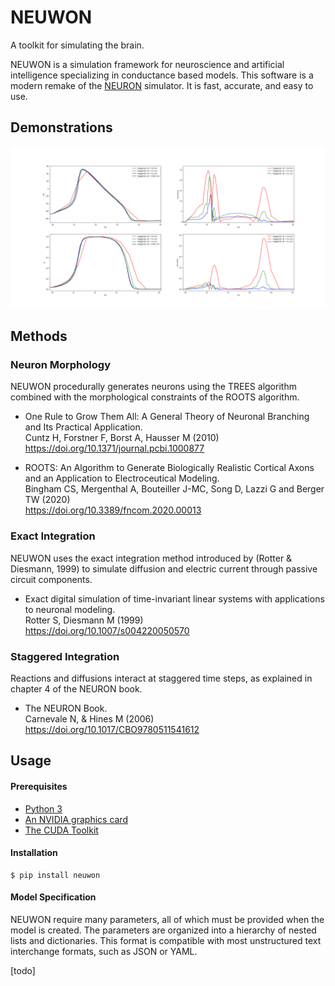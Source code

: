 # NEUWON

A toolkit for simulating the brain.

NEUWON is a simulation framework for neuroscience and artificial intelligence
specializing in conductance based models. This software is a modern remake of
the [NEURON](https://www.neuron.yale.edu/neuron/) simulator. It is fast,
accurate, and easy to use.

## Demonstrations

![](neuwon/rxd/examples/HH/Staggered_Time_Steps.png)

## Methods

### Neuron Morphology

NEUWON procedurally generates neurons using the TREES algorithm combined with
the morphological constraints of the ROOTS algorithm.

* One Rule to Grow Them All: A General Theory of Neuronal Branching and Its
Practical Application.  
Cuntz H, Forstner F, Borst A, Hausser M (2010)  
https://doi.org/10.1371/journal.pcbi.1000877

* ROOTS: An Algorithm to Generate Biologically Realistic Cortical Axons and an
Application to Electroceutical Modeling.  
Bingham CS, Mergenthal A, Bouteiller J-MC, Song D, Lazzi G and Berger TW (2020)  
https://doi.org/10.3389/fncom.2020.00013

### Exact Integration

NEUWON uses the exact integration method introduced by (Rotter & Diesmann, 1999)
to simulate diffusion and electric current through passive circuit components.

* Exact digital simulation of time-invariant linear systems with applications to
neuronal modeling.  
Rotter S, Diesmann M (1999)  
https://doi.org/10.1007/s004220050570

### Staggered Integration

Reactions and diffusions interact at staggered time steps, as explained in
chapter 4 of the NEURON book.

* The NEURON Book.  
Carnevale N, & Hines M (2006)  
https://doi.org/10.1017/CBO9780511541612

## Usage

#### Prerequisites

* [Python 3](https://www.python.org/)
* [An NVIDIA graphics card](https://www.nvidia.com/en-us/geforce/)
* [The CUDA Toolkit](https://developer.nvidia.com/cuda-toolkit)

#### Installation

```
$ pip install neuwon
```

#### Model Specification

NEUWON require many parameters, all of which must be provided when the model is
created. The parameters are organized into a hierarchy of nested lists and
dictionaries. This format is compatible with most unstructured text interchange
formats, such as JSON or YAML.

[todo]
